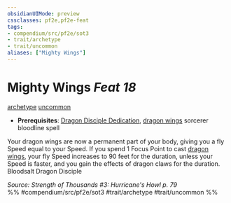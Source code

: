 ```yaml
---
obsidianUIMode: preview
cssclasses: pf2e,pf2e-feat
tags:
- compendium/src/pf2e/sot3
- trait/archetype
- trait/uncommon
aliases: ["Mighty Wings"]
---
```

# Mighty Wings  *Feat 18*  
[archetype](rules/traits/archetype.md "Archetype Feat Trait")  [uncommon](rules/traits/uncommon.md "Uncommon Rarity Trait")  

- **Prerequisites**: [Dragon Disciple Dedication](compendium/feats/dragon-disciple-dedication-apg.md), [dragon wings](compendium/spells/dragon-wings.md) sorcerer bloodline spell

Your dragon wings are now a permanent part of your body, giving you a fly Speed equal to your Speed. If you spend 1 Focus Point to cast [dragon wings](compendium/spells/dragon-wings.md), your fly Speed increases to 90 feet for the duration, unless your Speed is faster, and you gain the effects of dragon claws for the duration. Bloodsalt Dragon Disciple

*Source: Strength of Thousands #3: Hurricane's Howl p. 79*  
%% #compendium/src/pf2e/sot3 #trait/archetype #trait/uncommon %%